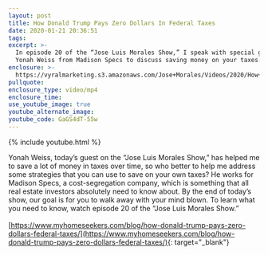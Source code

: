 ```yaml
---
layout: post
title: How Donald Trump Pays Zero Dollars In Federal Taxes
date: 2020-01-21 20:36:51
tags:
excerpt: >-
  In episode 20 of the “Jose Luis Morales Show,” I speak with special guest
  Yonah Weiss from Madison Specs to discuss saving money on your taxes.
enclosure: >-
  https://vyralmarketing.s3.amazonaws.com/Jose+Morales/Videos/2020/How+Donald+Trump+Pays+Zero+Dollars+In+Federal+Taxes+-+Southern+California+Real+Estate+Agent.mp4
pullquote:
enclosure_type: video/mp4
enclosure_time:
use_youtube_image: true
youtube_alternate_image:
youtube_code: GaGS4dT-55w
---
```


{% include youtube.html %}

Yonah Weiss, today’s guest on the “Jose Luis Morales Show,” has helped me to save a lot of money in taxes over time, so who better to help me address some strategies that you can use to save on your own taxes? He works for Madison Specs, a cost-segregation company, which is something that all real estate investors absolutely need to know about. By the end of today’s show, our goal is for you to walk away with your mind blown. To learn what you need to know, watch episode 20 of the “Jose Luis Morales Show.”<br><br>[https://www.myhomeseekers.com/blog/how-donald-trump-pays-zero-dollars-federal-taxes/](https://www.myhomeseekers.com/blog/how-donald-trump-pays-zero-dollars-federal-taxes/){: target="_blank"}